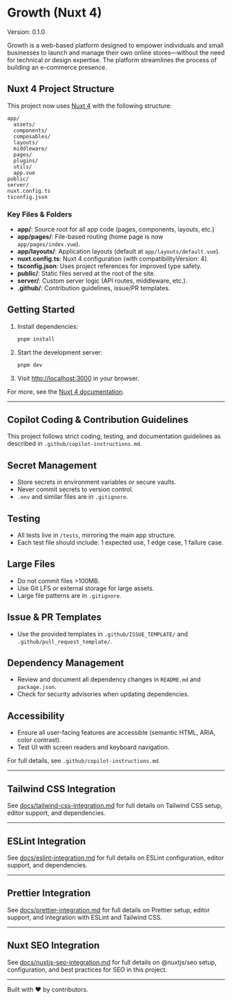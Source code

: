 # Growth (Nuxt 4)

Version: 0.1.0

Growth is a web-based platform designed to empower individuals and small businesses to launch and manage their own online stores—without the need for technical or design expertise. The platform streamlines the process of building an e-commerce presence.

## Nuxt 4 Project Structure

This project now uses [Nuxt 4](https://nuxt.com/) with the following structure:

```plaintext
app/
  assets/
  components/
  composables/
  layouts/
  middleware/
  pages/
  plugins/
  utils/
  app.vue
public/
server/
nuxt.config.ts
tsconfig.json
```

### Key Files & Folders

- **app/**: Source root for all app code (pages, components, layouts, etc.)
- **app/pages/**: File-based routing (home page is now `app/pages/index.vue`).
- **app/layouts/**: Application layouts (default at `app/layouts/default.vue`).
- **nuxt.config.ts**: Nuxt 4 configuration (with compatibilityVersion: 4).
- **tsconfig.json**: Uses project references for improved type safety.
- **public/**: Static files served at the root of the site.
- **server/**: Custom server logic (API routes, middleware, etc.).
- **.github/**: Contribution guidelines, issue/PR templates.

## Getting Started

1. Install dependencies:

   ```sh
   pnpm install
   ```

2. Start the development server:

   ```sh
   pnpm dev
   ```

3. Visit [http://localhost:3000](http://localhost:3000) in your browser.

For more, see the [Nuxt 4 documentation](https://nuxt.com/docs/getting-started/introduction).

---

## Copilot Coding & Contribution Guidelines

This project follows strict coding, testing, and documentation guidelines as described in `.github/copilot-instructions.md`.

## Secret Management

- Store secrets in environment variables or secure vaults.
- Never commit secrets to version control.
- `.env` and similar files are in `.gitignore`.

## Testing

- All tests live in `/tests`, mirroring the main app structure.
- Each test file should include: 1 expected use, 1 edge case, 1 failure case.

## Large Files

- Do not commit files >100MB.
- Use Git LFS or external storage for large assets.
- Large file patterns are in `.gitignore`.

## Issue & PR Templates

- Use the provided templates in `.github/ISSUE_TEMPLATE/` and `.github/pull_request_template/`.

## Dependency Management

- Review and document all dependency changes in `README.md` and `package.json`.
- Check for security advisories when updating dependencies.

## Accessibility

- Ensure all user-facing features are accessible (semantic HTML, ARIA, color contrast).
- Test UI with screen readers and keyboard navigation.

For full details, see `.github/copilot-instructions.md`.

---

## Tailwind CSS Integration

See [docs/tailwind-css-integration.md](docs/tailwind-css-integration.md) for full details on Tailwind CSS setup, editor support, and dependencies.

---

## ESLint Integration

See [docs/eslint-integration.md](docs/eslint-integration.md) for full details on ESLint configuration, editor support, and dependencies.

---

## Prettier Integration

See [docs/prettier-integration.md](docs/prettier-integration.md) for full details on Prettier setup, editor support, and integration with ESLint and Tailwind CSS.

---

## Nuxt SEO Integration

See [docs/nuxtjs-seo-integration.md](docs/nuxtjs-seo-integration.md) for full details on @nuxtjs/seo setup, configuration, and best practices for SEO in this project.

---

Built with ❤️ by contributors.

